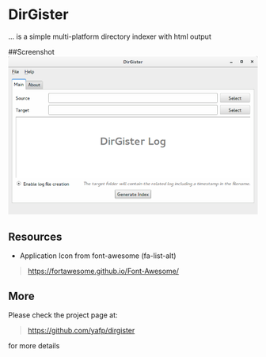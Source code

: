 # DirGister
... is a simple multi-platform directory indexer with html output


##Screenshot
![ScreenShot](https://raw.githubusercontent.com/yafp/dirgister/master/docs/screenshot_mainui.png)


## Resources
- Application Icon from font-awesome (fa-list-alt)

> https://fortawesome.github.io/Font-Awesome/


## More
Please check the project page at:

> https://github.com/yafp/dirgister
   
for more details
